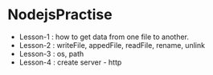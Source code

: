 # NodejsPractise
* Lesson-1 : how to get data from one file to another.
* Lesson-2 : writeFile, appedFile, readFile, rename, unlink
* Lesson-3 : os, path
* Lesson-4 : create server - http